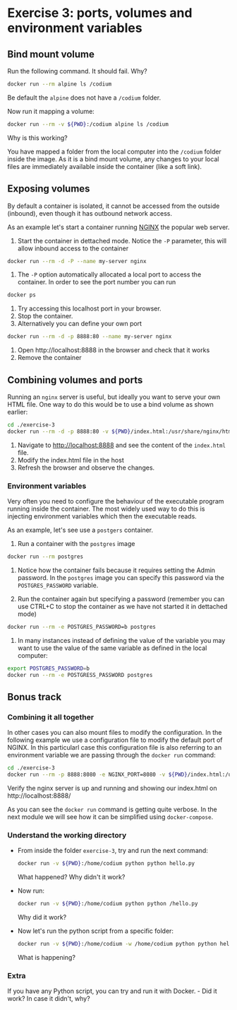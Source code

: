 # Exercise 3: ports, volumes and environment variables

## Bind mount volume

Run the following command. It should fail. Why?
  ```bash
  docker run --rm alpine ls /codium
  ```

Be default the `alpine` does not have a `/codium` folder.

Now run it mapping a volume:
```bash
docker run --rm -v ${PWD}:/codium alpine ls /codium
```
Why is this working?

You have mapped a folder from the local computer into the `/codium` folder inside the image. As it is a bind mount volume, any changes to your local files are immediately available inside the container (like a soft link).

## Exposing volumes

By default a container is isolated, it cannot be accessed from the outside (inbound), even though it has outbound network access.

As an example let's start a container running [NGINX](https://www.nginx.com/) the popular web server.

1. Start the container in dettached mode. Notice the `-P` parameter, this will allow inbound access to the container
  ```bash
  docker run --rm -d -P --name my-server nginx
  ```
1. The `-P` option automatically allocated a local port to access the container. In order to see the port number you can run
  ```bash
  docker ps
  ```
1. Try accessing this localhost port in your browser.
1. Stop the container.
1. Alternatively you can define your own port
  ```bash
  docker run --rm -d -p 8888:80 --name my-server nginx
  ```
1. Open http://localhost:8888 in the browser and check that it works
1. Remove the container

## Combining volumes and ports
Running an `nginx` server is useful, but ideally you want to serve your own HTML file. One way to do this would be to use a bind volume as shown earlier:

```bash
cd ./exercise-3
docker run --rm -d -p 8888:80 -v ${PWD}/index.html:/usr/share/nginx/html/index.html nginx
```
1. Navigate to [http://localhost:8888](http://localhost:8888) and see the content of the `index.html` file.
1. Modify the index.html file in the host
1. Refresh the browser and observe the changes. 

### Environment variables
Very often you need to configure the behaviour of the executable program running inside the container. The most widely used way to do this is injecting environment variables which then the executable reads.

As an example, let's see use a `postgers` container.

1. Run a container with the `postgres` image
  ```bash
  docker run --rm postgres
  ```

1. Notice how the container fails because it requires setting the Admin password. In the `postgres` image you can specify this password via the `POSTGRES_PASSWORD` variable.

1. Run the container again but specifying a password (remember you can use CTRL+C to stop the container as we have not started it in dettached mode)
  ```bash
  docker run --rm -e POSTGRES_PASSWORD=b postgres
  ``` 

1. In many instances instead of defining the value of the variable you may want to use the value of the same variable as defined in the local computer:
  ```bash
  export POSTGRES_PASSWORD=b
  docker run --rm -e POSTGRESS_PASSWORD postgres
  ```

## Bonus track
### Combining it all together

In other cases you can also mount files to modify the configuration. In the following example we use a configuration file to modify the default port of NGINX. In this particularl case this configuration file is also referring to an environment variable we are passing through the `docker run` command:

```bash
cd ./exercise-3
docker run --rm -p 8888:8080 -e NGINX_PORT=8080 -v ${PWD}/index.html:/usr/share/nginx/html/index.html -v ${PWD}/conf:/etc/nginx/templates nginx
```

Verify the nginx server is up and running and showing our index.html on http://localhost:8888/

As you can see the `docker run` command is getting quite verbose. In the next module we will see how it can be simplified using `docker-compose`.

### Understand the working directory

- From inside the folder `exercise-3`, try and run the next command:
  ```bash
  docker run -v ${PWD}:/home/codium python python hello.py
  ```
  What happened? Why didn't it work?

- Now run:
  ```bash
  docker run -v ${PWD}:/home/codium python python /hello.py
  ```
  Why did it work?
  
- Now let's run the python script from a specific folder:
  ```bash
  docker run -v ${PWD}:/home/codium -w /home/codium python python hello.py
  ```
  What is happening?

### Extra

If you have any Python script, you can try and run it with Docker. - Did it work? In case it didn't, why?

